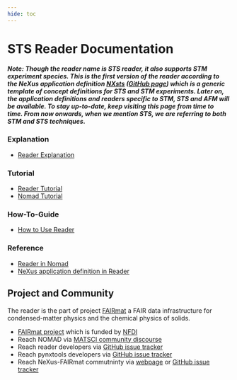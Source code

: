 ```yaml
---
hide: toc
---
```

# STS Reader Documentation
***Note: Though the reader name is STS reader, it also supports STM experiment species. This is the first version of the reader according to the NeXus application definition [NXsts](https://fairmat-nfdi.github.io/nexus_definitions/classes/contributed_definitions/NXsts.html#nxsts) ([GitHub page](https://github.com/FAIRmat-NFDI/nexus_definitions/blob/fairmat/contributed_definitions/NXsts.nxdl.xml)) which is a generic template of concept definitions for STS and STM experiments. Later on, the application definitions and readers specific to STM, STS and AFM will be available. To stay up-to-date, keep visiting this page from time to time. From now onwards, when we mention STS, we are referring to both STM and STS techniques.***

<div markdown="block" class="home-grid"> 
<div markdown="block">

###  Explanation
  
  - [Reader Explanation](explanation/reader-explanation.md)  
</div>
<div markdown="block">

### Tutorial

  - [Reader Tutorial](tutorial/reader-tutorial.md)
  - [Nomad Tutorial](tutorial/nomad-tutorial.md)

</div>
<div markdown="block">

### How-To-Guide

  - [How to Use Reader](how-to-guides/how-to-interact-with-reader.md)

</div>
<div markdown="block">

### Reference
  - [Reader in Nomad](reference/reference.md#nomad)
  - [NeXus application definition in Reader](reference/reference.md#nexus)

</div>
</div>


## Project and Community
The reader is the part of project [FAIRmat](https://www.fairmat-nfdi.eu/fairmat) a FAIR data infrastructure for condensed-matter physics and the chemical physics of solids. 

- [FAIRmat project](https://gepris.dfg.de/gepris/projekt/460197019?language=en) which is funded by [NFDI](https://www.nfdi.de/)
- Reach NOMAD via [MATSCI community discourse](https://matsci.org/c/nomad/32)
- Reach reader developers via [GitHub issue tracker](https://github.com/FAIRmat-NFDI/pynxtools-stm/issues)
- Reach pynxtools developers via [GitHub issue tracker](https://github.com/FAIRmat-NFDI/pynxtools/issues)
- Reach NeXus-FAIRmat commutninty via [webpage](https://fairmat-nfdi.github.io/nexus_definitions/) or [GitHub issue tracker](https://fairmat-nfdi.github.io/nexus_definitions/) 